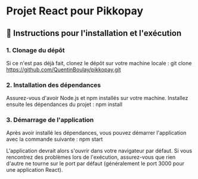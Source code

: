 # Projet React pour Pikkopay

## 🚀 Instructions pour l'installation et l'exécution

### 1. **Clonage du dépôt**

Si ce n'est pas déjà fait, clonez le dépôt sur votre machine locale :
git clone https://github.com/QuentinBoulay/pikkopay.git

### 2. **Installation des dépendances**

Assurez-vous d'avoir Node.js et npm installés sur votre machine. Installez ensuite les dépendances du projet :
npm install

### 3. **Démarrage de l'application**

Après avoir installé les dépendances, vous pouvez démarrer l'application avec la commande suivante :
npm start

L'application devrait alors s'ouvrir dans votre navigateur par défaut. Si vous rencontrez des problèmes lors de l'exécution, assurez-vous que rien d'autre ne tourne sur le port par défaut (généralement le port 3000 pour une application React).
